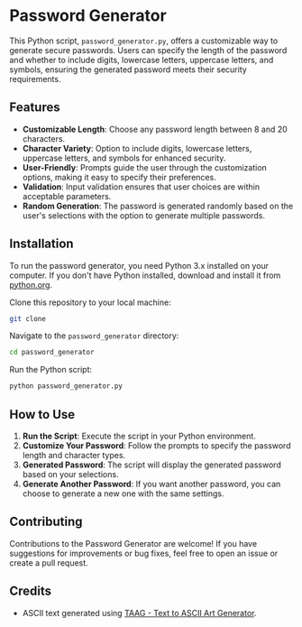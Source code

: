 # Password Generator

This Python script, `password_generator.py`, offers a customizable way to generate secure passwords. Users can specify the length of the password and whether to include digits, lowercase letters, uppercase letters, and symbols, ensuring the generated password meets their security requirements.

## Features

- **Customizable Length**: Choose any password length between 8 and 20 characters.
- **Character Variety**: Option to include digits, lowercase letters, uppercase letters, and symbols for enhanced security.
- **User-Friendly**: Prompts guide the user through the customization options, making it easy to specify their preferences.
- **Validation**: Input validation ensures that user choices are within acceptable parameters.
- **Random Generation**: The password is generated randomly based on the user's selections with the option to generate multiple passwords.

## Installation

To run the password generator, you need Python 3.x installed on your computer. If you don't have Python installed, download and install it from [python.org](https://www.python.org/).

Clone this repository to your local machine:

```bash
git clone
```

Navigate to the `password_generator` directory:

```bash
cd password_generator
```

Run the Python script:

```bash
python password_generator.py
```

## How to Use

1. **Run the Script**: Execute the script in your Python environment.
2. **Customize Your Password**: Follow the prompts to specify the password length and character types.
3. **Generated Password**: The script will display the generated password based on your selections.
4. **Generate Another Password**: If you want another password, you can choose to generate a new one with the same settings.

## Contributing

Contributions to the Password Generator are welcome! If you have suggestions for improvements or bug fixes, feel free to open an issue or create a pull request.

## Credits

- ASCII text generated using [TAAG - Text to ASCII Art Generator](https://patorjk.com/software/taag/).